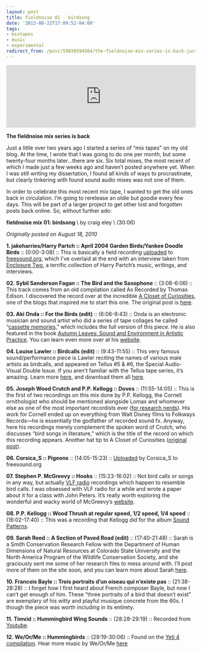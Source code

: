```yaml
---
layout: post 
title: fieldnoise 01 - birdsong 
date: '2013-08-22T17:09:52-04:00' 
tags: 
- mixtapes 
- music 
- experimental 
redirect_from: /post/59039594584/the-fieldnoise-mix-series-is-back-just-a-little/
---
```


<iframe width="100%" height="166" scrolling="no" frameborder="no" src="https://w.soundcloud.com/player/?url=https%3A//api.soundcloud.com/tracks/106714726&amp;color=ff5500&amp;auto_play=false&amp;hide_related=false&amp;show_comments=true&amp;show_user=true&amp;show_reposts=false"></iframe>

**The fieldnoise mix series is back**

Just a little over two years ago I started a series of “mix tapes” on my old blog. At the time, I wrote that I was going to do one per month, but some twenty-four months later…there are six. Six total mixes, the most recent of which I made just a few weeks ago and haven’t posted anywhere yet. When I was still writing my dissertation, I found all kinds of ways to procrastinate, but clearly tinkering with found sound audio mixes was not one of them.

In order to celebrate this most recent mix tape, I wanted to get the old ones back in circulation. I’m going to rerelease an oldie but goodie every few days. This will be part of a larger project to get other lost and forgotten posts back online. So, without further ado:

**fieldnoise mix 01: birdsong** \\ by craig eley \\ (30:06)

*Originally posted on August 18, 2010*

**1. jakeharries/Harry Partch :: April 2004 Garden Birds/Yankee Doodle Birds** :: (0:00-3:08) :: This is basically a field recording [uploaded](http://www.freesound.org/samplesViewSingle.php?id=6716) to [freesound.org](http://freesound.org), which I’ve overlaid at the end with an interview taken from [Enclosure Two](http://www.amazon.com/Enclosure-Two-Harry-Partch-VARIOUS/dp/B000004AF9/), a terrific collection of Harry Partch’s music, writings, and interviews.

**02. Sybil Sanderson Fagan :: The Bird and the Saxophone** :: (3:08-6:06) :: This track comes from an old compilation called As Recorded by Thomas Edison. I discovered the record over at the incredible [A Closet of Curiosities](http://closetcurios2.blogspot.com/), one of the blogs that inspired me to start this one. The original post is [here](http://closetcurios2.blogspot.com/2010/01/as-recorded-by-thomas-edison.html).

**03. Aki Onda :: For the Birds (edit)** :: (6:06-9:43) :: Onda is an electronic musician and sound artist who did a series of tape collages he called “[cassette memories](http://www.japanimprov.com/aonda/memories.html),” which includes the full version of this piece. He is also featured in the book [Autumn Leaves: Sound and Environment in Artistic Practice](http://www.crisap.org/index.php?id=7,70,0,0,1,0). You can learn even more over at his [website](http://www.japanimprov.com/aonda/).

**04. Louise Lawler :: Birdcalls (edit)** :: (9:43-11:55) :: This very famous sound/performance piece is Lawler reciting the names of various male artists as birdcalls, and appeared on Tellus \#5 & \#6, the Special Audio-Visual Double Issue. If you aren’t familiar with the Tellus tape series, it’s amazing. Learn more [here](http://en.wikipedia.org/wiki/Tellus_Audio_Cassette_Magazine), and download them all [here](http://www.ubu.com/sound/tellus.html).

**05. Joseph Wood Crutch and P.P. Kellogg :: Doves** :: (11:55-14:05) :: This is the first of two recordings on this mix done by P.P. Kellogg, the Cornell ornithologist who should be mentioned alongside Lomax and whomever else as one of the most important recordists ever ([for research nerds](http:/mc.library.cornell.edu/ead/htmldocsMA00893.html)). His work for Cornell ended up on everything from Walt Disney films to Folkways Records—he is essentially the godfather of recorded sound fx. Anyway, here his recordings merely complement the spoken word of Crutch, who discusses “bird songs in literature,” which is the title of the record on which this recording appears. Another hat tip to A Closet of Curiosities ([original post](http://closetcurios2.blogspot.com/2009/11/bird-songs-in-literature.html)).

**06. Corsica\_S :: Pigeons** :: (14:05-15:23) :: [Uploaded](http://www.freesound.org/samplesViewSingle.php?id=78561) by Corsica\_S to freesound.org

**07. Stephen P. McGreevy :: Hooks** :: (15:23-16:02) :: Not bird calls or songs in any way, but actually [VLF radio](http://en.wikipedia.org/wiki/Very_low_frequency) recordings which happen to resemble bird calls. I was obsessed with VLF radio for a while and wrote a paper about it for a class with John Peters. It’s really worth exploring the wonderful and wacky world of McGreevy’s [website](http://www.auroralchorus.com/).

**08. P.P. Kellogg :: Wood Thrush at regular speed, 1/2 speed, 1/4 speed** :: (16:02-17:40) :: This was a recording that Kellogg did for the album [Sound Patterns](http://www.folkways.si.edu/albumdetails.aspx?itemid=1118).

**09. Sarah Reed :: A Section of Paved Road (edit)** :: (17:40-21:48) :: Sarah is a Smith Conservation Research Fellow with the Department of Human Dimensions of Natural Resources at Colorado State University and the North America Program of the Wildlife Conservation Society, and she graciously sent me some of her research files to mess around with. I’ll post more of them on the site soon, and you can learn more about Sarah [here](http://warnercnr.colostate.edu/~sereed/).

**10. Francois Bayle :: Trois portraits d’un oiseau qui n’existe pas** :: (21:38-28:28) :: I forget how I first heard about French composer Bayle, but now I can’t get enough of him. These “three portraits of a bird that doesn’t exist” are exemplary of his witty and playful musique concrete from the 60s. I though the piece was worth including in its entirety.

**11. Timvid :: Hummingbird Wing Sounds** :: (28:28-29:19) :: Recorded from [Youtube](http://www.youtube.com/watch?v=2n71TgeWXd0).

**12. We/Or/Me :: Hummingbirds** :: (29:19-30:06) :: Found on the [Yeti 4 compilation](http://yetipublishing.com/). Hear more music by We/Or/Me [here](http://weorme.com/music)

